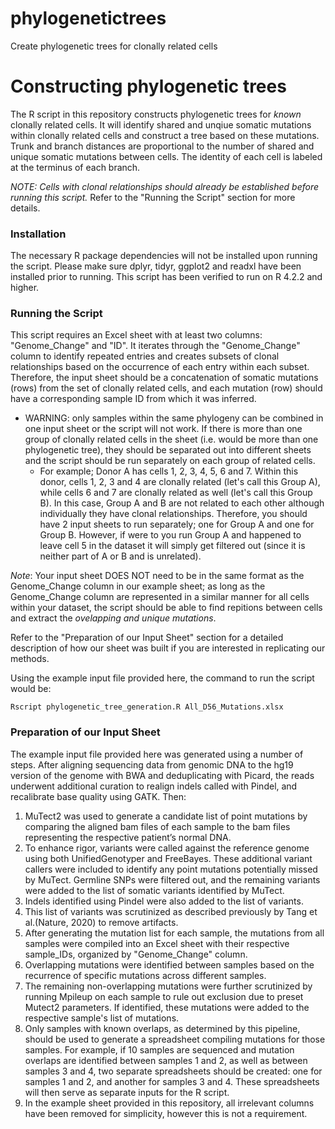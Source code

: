 # phylogenetictrees
Create phylogenetic trees for clonally related cells

# Constructing phylogenetic trees
The R script in this repository constructs phylogenetic trees for *known* clonally related cells. It will identify shared and unqiue somatic mutations within clonally related cells and construct a tree based on these mutations. Trunk and branch distances are proportional to the number of shared and unique somatic mutations between cells. The identity of each cell is labeled at the terminus of each branch.

*NOTE: Cells with clonal relationships should already be established before running this script.* Refer to the "Running the Script" section for more details.

### Installation
The necessary R package dependencies will not be installed upon running the script. Please make sure dplyr, tidyr, ggplot2 and readxl have been installed prior to running. This script has been verified to run on R 4.2.2 and higher.

### Running the Script
This script requires an Excel sheet with at least two columns: "Genome_Change" and "ID". It iterates through the "Genome_Change" column to identify repeated entries and creates subsets of clonal relationships based on the occurrence of each entry within each subset. Therefore, the input sheet should be a concatenation of somatic mutations (rows) from the set of clonally related cells, and each mutation (row) should have a corresponding sample ID from which it was inferred. 
 - WARNING: only samples within the same phylogeny can be combined in one input sheet or the script will not work. If there is more than one group of clonally related cells in the sheet (i.e. would be more than one phylogenetic tree), they should be separated out into different sheets and the script should be run separately on each group of related cells.
     - For example; Donor A has cells 1, 2, 3, 4, 5, 6 and 7. Within this donor, cells 1, 2, 3 and 4 are clonally related (let's call this Group A), while cells 6 and 7 are clonally related as well (let's call this Group B). In this case, Group A and B are not related to each other although individually they have clonal relationships. Therefore, you should have 2 input sheets to run separately; one for Group A and one for Group B. However, if were to you run Group A and happened to leave cell 5 in the dataset it will simply get filtered out (since it is neither part of A or B and is unrelated).

*Note*: Your input sheet DOES NOT need to be in the same format as the Genome_Change column in our example sheet; as long as the Genome_Change column are represented in a similar manner for all cells within your dataset, the script should be able to find repitions between cells and extract the *ovelapping and unique mutations*.

Refer to the "Preparation of our Input Sheet" section for a detailed description of how our sheet was built if you are interested in replicating our methods.

Using the example input file provided here, the command to run the script would be:

	Rscript phylogenetic_tree_generation.R All_D56_Mutations.xlsx
 
### Preparation of our Input Sheet
The example input file provided here was generated using a number of steps. After aligning sequencing data from genomic DNA to the hg19 version of the genome with BWA and deduplicating with Picard, the reads underwent additional curation to realign indels called with Pindel, and recalibrate base quality using GATK. Then:
1. MuTect2 was used to generate a candidate list of point mutations by comparing the aligned bam files of each sample to the bam files representing the respective patient’s normal DNA.
2. To enhance rigor, variants were called against the reference genome using both UnifiedGenotyper and FreeBayes. These additional variant callers were included to identify any point mutations potentially missed by MuTect. Germline SNPs were filtered out, and the remaining variants were added to the list of somatic variants identified by MuTect.
3. Indels identified using Pindel were also added to the list of variants.
4. This list of variants was scrutinized as described previously by Tang et al.(Nature, 2020) to remove artifacts.
5. After generating the mutation list for each sample, the mutations from all samples were compiled into an Excel sheet with their respective sample_IDs, organized by "Genome_Change" column.
6. Overlapping mutations were identified between samples based on the recurrence of specific mutations across different samples.
7. The remaining non-overlapping mutations were further scrutinized by running Mpileup on each sample to rule out exclusion due to preset Mutect2 parameters. If identified, these mutations were added to the respective sample's list of mutations.
8. Only samples with known overlaps, as determined by this pipeline, should be used to generate a spreadsheet compiling mutations for those samples. For example, if 10 samples are sequenced and mutation overlaps are identified between samples 1 and 2, as well as between samples 3 and 4, two separate spreadsheets should be created: one for samples 1 and 2, and another for samples 3 and 4. These spreadsheets will then serve as separate inputs for the R script.
9. In the example sheet provided in this repository, all irrelevant columns have been removed for simplicity, however this is not a requirement.
